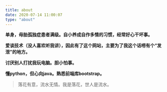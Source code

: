 ```yaml
---
title: about
date: 2020-07-14 11:00:07
type: "about"
---
```



**单身，母胎孤独症患者满级。自小养成自作多情的习惯，经常好心干坏事。**

**爱谈技术（没人喜欢听我讲），因此有了这个网站，主要为了我这个话唠有个“发泄”的地方。**

**讨厌别人打扰我玩电脑。胆小怕事。**

**懂python，但心向java。熟悉前端库bootstrap。**

>落花有意，流水无情。我是落花，世人是流水。